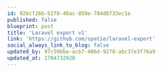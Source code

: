 ```yaml
---
id: 926cf26b-52f0-40ac-859e-704d8733ec1e
published: false
blueprint: post
title: 'Laravel export v1'
link: 'https://github.com/spatie/laravel-export'
social_always_link_to_blog: false
updated_by: 97c59bba-acb7-406d-9278-abc37e3f76a9
updated_at: 1704732920
---
```

